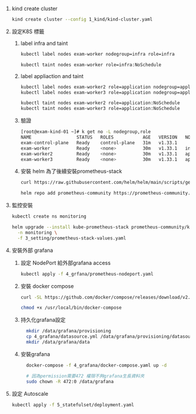 
1. kind create cluster
    ```bash
    kind create cluster --config 1_kind/kind-cluster.yaml
    ```
2. 設定K8S 標籤
   1. label infra and taint
      ```bash
      kubectl label nodes exam-worker nodegroup=infra role=infra

      kubectl taint nodes exam-worker role=infra:NoSchedule
      ```
   2. label appliaction and taint
      ```bash
      kubectl label nodes exam-worker2 role=application nodegroup=application
      kubectl label nodes exam-worker3 role=application nodegroup=application

      kubectl taint nodes exam-worker2 role=application:NoSchedule
      kubectl taint nodes exam-worker3 role=application:NoSchedule
      ```
   3. 驗證
      ```bash
      [root@exam-kind-01 ~]# k get no -L nodegroup,role
      NAME                 STATUS   ROLES           AGE   VERSION   NODEGROUP     ROLE
      exam-control-plane   Ready    control-plane   31m   v1.33.1                 
      exam-worker          Ready    <none>          30m   v1.33.1   infra         infra
      exam-worker2         Ready    <none>          30m   v1.33.1   application   application
      exam-worker3         Ready    <none>          30m   v1.33.1   application   application
      ```
   4. 安裝 helm 為了後續安裝prometheus-stack
      ```bash
      curl https://raw.githubusercontent.com/helm/helm/main/scripts/get-helm-3 | bash

      helm repo add prometheus-community https://prometheus-community.github.io/helm-charts
      ```

3. 監控安裝
      ```bash
      kubectl create ns monitoring

      helm upgrade --install kube-prometheus-stack prometheus-community/kube-prometheus-stack \
        -n monitoring \
        -f 3_setting/prometheus-stack-values.yaml
      ```
4. 安裝外部 grafana 
   1. 設定 NodePort 給外部grafana access
      ```bash
      kubectl apply -f 4_grfana/prometheus-nodeport.yaml 
      ```
   2. 安裝 docker compose
      ```bash
      curl -SL https://github.com/docker/compose/releases/download/v2.39.2/docker-compose-linux-x86_64 -o /usr/local/bin/docker-compose

      chmod +x /usr/local/bin/docker-compose
      ```
    3. 持久化grafana設定
        ```bash
          mkdir /data/grafana/provisioning
          cp 4_grafana/datasource.yml /data/grafana/provisioning/datasources
          mkdir /data/grafana/data
        ```
    4. 安裝grafana
        ```bash
          docker-compose -f 4_grafana/docker-compose.yaml up -d 

          # 因為permission需要472 權限不夠grafana生長資料夾
          sudo chown -R 472:0 /data/grafana
        ```

5. 設定 Autoscale
      ```bash
      kubectl apply -f 5_statefulset/deployment.yaml
      ```

